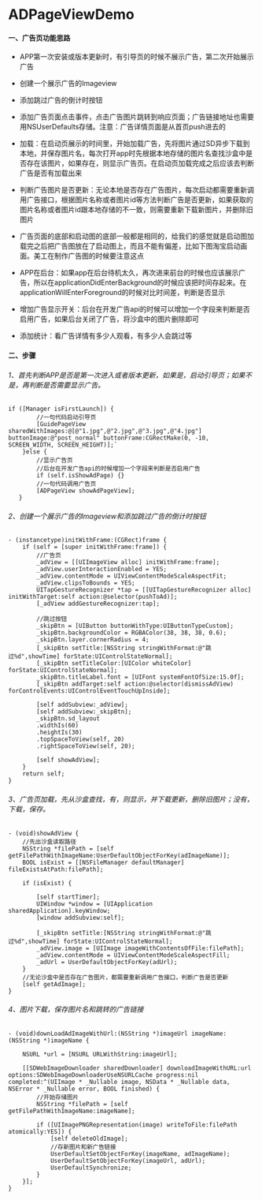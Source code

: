 # ADPageViewDemo
#### 一、广告页功能思路
* APP第一次安装或版本更新时，有引导页的时候不展示广告，第二次开始展示广告
* 创建一个展示广告的Imageview

* 添加跳过广告的倒计时按钮

* 添加广告页面点击事件，点击广告图片跳转到响应页面；广告链接地址也需要用NSUserDefaults存储。注意：广告详情页面是从首页push进去的

* 加载：在启动页展示的时间里，开始加载广告，先将图片通过SD异步下载到本地，并保存图片名，每次打开app时先根据本地存储的图片名查找沙盒中是否存在该图片，如果存在，则显示广告页。在启动页加载完成之后应该去判断广告是否有加载出来

* 判断广告图片是否更新：无论本地是否存在广告图片，每次启动都需要重新调用广告接口，根据图片名称或者图片id等方法判断广告是否更新，如果获取的图片名称或者图片id跟本地存储的不一致，则需要重新下载新图片，并删除旧图片

* 广告页面的底部和启动图的底部一般都是相同的，给我们的感觉就是启动图加载完之后把广告图放在了启动图上，而且不能有偏差，比如下图淘宝启动画面。美工在制作广告图的时候要注意这点

* APP在后台：如果app在后台待机太久，再次进来前台的时候也应该展示广告，所以在applicationDidEnterBackground的时候应该把时间存起来。在applicationWillEnterForeground的时候对比时间差，判断是否显示

* 增加广告显示开关：后台在开发广告api的时候可以增加一个字段来判断是否启用广告，如果后台关闭了广告，将沙盒中的图片删除即可

* 添加统计：看广告详情有多少人观看，有多少人会跳过等

#### 二、步骤
###### 1、首先判断APP是否是第一次进入或者版本更新，如果是，启动引导页；如果不是，再判断是否需要显示广告。
```
if ([Manager isFirstLaunch]) {
        //一句代码启动引导页
        [GuidePageView sharedWithImages:@[@"1.jpg",@"2.jpg",@"3.jpg",@"4.jpg"] buttonImage:@"post_normal" buttonFrame:CGRectMake(0, -10, SCREEN_WIDTH, SCREEN_HEIGHT)];`
    }else {
        //显示广告页
        //后台在开发广告api的时候增加一个字段来判断是否启用广告
        if (self.isShowAdPage) {}
        //一句代码调用广告页
        [ADPageView showAdPageView];
   }
```
###### 2、创建一个展示广告的Imageview和添加跳过广告的倒计时按钮
```
- (instancetype)initWithFrame:(CGRect)frame {
    if (self = [super initWithFrame:frame]) {
        //广告页
        _adView = [[UIImageView alloc] initWithFrame:frame];
        _adView.userInteractionEnabled = YES;
        _adView.contentMode = UIViewContentModeScaleAspectFit;
        _adView.clipsToBounds = YES;
        UITapGestureRecognizer *tap = [[UITapGestureRecognizer alloc] initWithTarget:self action:@selector(pushToAd)];
        [_adView addGestureRecognizer:tap];
        
        //跳过按钮
        _skipBtn = [UIButton buttonWithType:UIButtonTypeCustom];
        _skipBtn.backgroundColor = RGBAColor(38, 38, 38, 0.6);
        _skipBtn.layer.cornerRadius = 4;
        [_skipBtn setTitle:[NSString stringWithFormat:@"跳过%d",showTime] forState:UIControlStateNormal];
        [_skipBtn setTitleColor:[UIColor whiteColor] forState:UIControlStateNormal];
        _skipBtn.titleLabel.font = [UIFont systemFontOfSize:15.0f];
        [_skipBtn addTarget:self action:@selector(dismissAdView) forControlEvents:UIControlEventTouchUpInside];
        
        [self addSubview:_adView];
        [self addSubview:_skipBtn];
        _skipBtn.sd_layout
        .widthIs(60)
        .heightIs(30)
        .topSpaceToView(self, 20)
        .rightSpaceToView(self, 20);
        
        [self showAdView];
    }
    return self;
}
```
###### 3、广告页加载，先从沙盒查找，有，则显示，并下载更新，删除旧图片；没有，下载，保存。
```
- (void)showAdView {
    //先出沙盒读取路径
    NSString *filePath = [self getFilePathWithImageName:UserDefaultObjectForKey(adImageName)];
    BOOL isExist = [[NSFileManager defaultManager] fileExistsAtPath:filePath];
    
    if (isExist) {
        
        [self startTimer];
        UIWindow *window = [UIApplication sharedApplication].keyWindow;
        [window addSubview:self];
        
        [_skipBtn setTitle:[NSString stringWithFormat:@"跳过%d",showTime] forState:UIControlStateNormal];
        _adView.image = [UIImage imageWithContentsOfFile:filePath];
        _adView.contentMode = UIViewContentModeScaleAspectFill;
        _adUrl = UserDefaultObjectForKey(adUrl);
    }
    //无论沙盒中是否存在广告图片，都需要重新调用广告接口，判断广告是否更新
    [self getAdImage];
}
```
###### 4、图片下载，保存图片名和跳转的广告链接
```
- (void)downLoadAdImageWithUrl:(NSString *)imageUrl imageName:(NSString *)imageName {
    
    NSURL *url = [NSURL URLWithString:imageUrl];
    
    [[SDWebImageDownloader sharedDownloader] downloadImageWithURL:url options:SDWebImageDownloaderUseNSURLCache progress:nil completed:^(UIImage * _Nullable image, NSData * _Nullable data, NSError * _Nullable error, BOOL finished) {
        //开始存储图片
        NSString *filePath = [self getFilePathWithImageName:imageName];
      
        if ([UIImagePNGRepresentation(image) writeToFile:filePath atomically:YES]) {
            [self deleteOldImage];
            //存新图片和新广告链接
            UserDefaultSetObjectForKey(imageName, adImageName);
            UserDefaultSetObjectForKey(imageUrl, adUrl);
            UserDefaultSynchronize;
        }
    }];
}
```
